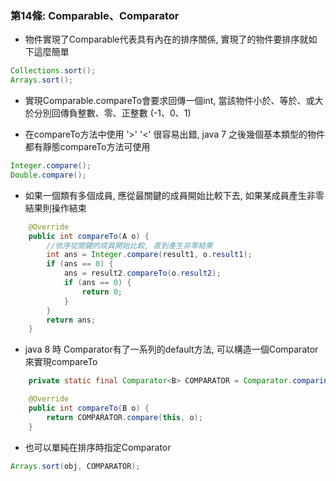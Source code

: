 ### 第14條: Comparable、Comparator

* 物件實現了Comparable代表具有內在的排序關係, 實現了的物件要排序就如下這麼簡單
```java
Collections.sort();
Arrays.sort();
```

* 實現Comparable.compareTo會要求回傳一個int, 當該物件小於、等於、或大於分別回傳負整數、零、正整數 (-1、0、1)

* 在compareTo方法中使用 '>' '<' 很容易出錯, java 7 之後幾個基本類型的物件都有靜態compareTo方法可使用
```java
Integer.compare();
Double.compare();
```

* 如果一個類有多個成員, 應從最關鍵的成員開始比較下去, 如果某成員產生非零結果則操作結束
```java
    @Override
    public int compareTo(A o) {
        //依序從關鍵的成員開始比較, 直到產生非零結果
        int ans = Integer.compare(result1, o.result1);
        if (ans == 0) {
            ans = result2.compareTo(o.result2);
            if (ans == 0) {
                return 0;
            }
        }
        return ans;
    }
```

* java 8 時 Comparator有了一系列的default方法, 可以構造一個Comparator來實現compareTo
```java
    private static final Comparator<B> COMPARATOR = Comparator.comparingInt((B b) -> b.result1).thenComparing((B b) -> b.result2);

    @Override
    public int compareTo(B o) {
        return COMPARATOR.compare(this, o);
    }
```

* 也可以單純在排序時指定Comparator
```java
Arrays.sort(obj, COMPARATOR);
```